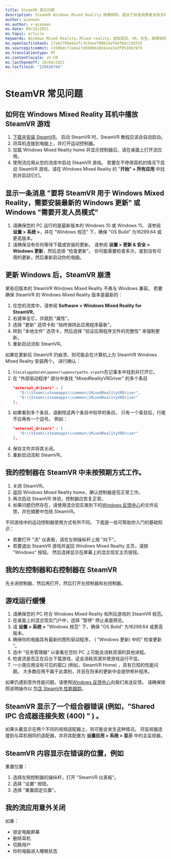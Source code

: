 ```yaml
---
title: SteamVR 常见问题
description: SteamVR Windows Mixed Reality 故障排除，超出了标准消费者支持文档。
author: qianwen
ms.author: v-qianwen
ms.date: 09/24/2021
ms.topic: article
keywords: Windows Mixed Reality，Mixed reality，虚拟现实，VR，先生，故障排除，错误，帮助，支持，SteamVR
ms.openlocfilehash: 17ab1709e8a2fc7e3eee70082aef64f0dc23d318
ms.sourcegitcommit: c159bdcf2ada1f45606b10d41ea3adf95109c979
ms.translationtype: MT
ms.contentlocale: zh-CN
ms.lasthandoff: 10/04/2021
ms.locfileid: "129436794"
---
```

# <a name="steamvr-faqs"></a>SteamVR 常见问题

## <a name="how-can-i-play-steamvr-games-in-my-windows-mixed-reality-headset"></a>如何在 Windows Mixed Reality 耳机中播放 SteamVR 游戏

1. [下载并安装 SteamVR](https://steamcdn-a.akamaihd.net/client/installer/SteamWindowsMRInstaller.exe)。 启动 SteamVR 时，SteamVR 教程应该会自动启动。
2. 将耳机连接到电脑上，并打开运动控制器。
3. 加载 Windows Mixed Reality home 并显示控制器后，请在桌面上打开流应用。
4. 使用流应用从您的流库中启动 SteamVR 游戏。 若要在不停用耳机的情况下启动 SteamVR 游戏，请在 Windows Mixed Reality 的 "**开始" > 所有应用** 中找到并启动它们。

## <a name="a-message-says-to-use-steamvr-with-windows-mixed-reality-you-need-to-install-the-latest-windows-update-or-windows-developer-mode-required"></a>显示一条消息 "要将 SteamVR 用于 Windows Mixed Reality，需要安装最新的 Windows 更新" 或 Windows "需要开发人员模式"

1. 请确保您的 PC 运行的是最新版本的 Windows 10 或 Windows 11。 请参阅 **设置 > 系统 >**，并在 "Windows 规范" 下，确保 "OS Build" 为16299.64 或更高版本。
2. 请确保没有任何等待下载或安装的更新。 请参阅 **设置 > 更新 & 安全 > Windows 更新**，然后选择 "检查更新"。 你可能需要检查多次，直到没有可用的更新，然后重新启动你的电脑。

## <a name="steamvr-is-crashing-after-updating-windows"></a>更新 Windows 后，SteamVR 崩溃

某些旧版本的 SteamVR Windows Mixed Reality 不再与 Windows 兼容。 若要确保 SteamVR 的 Windows Mixed Reality 版本是最新的：

1. 在您的流库中，请参阅 **Software > Windows Mixed Reality for SteamVR**。
2. 右键单击它，并跳到 "属性"。
3. 选择 "更新" 选项卡和 "始终保持此应用程序最新"。
4. 转到 "本地文件" 选项卡，然后选择 "验证应用程序文件的完整性" 来强制更新。
5. 重新启动流和 SteamVR。

如果在更新后 SteamVR 仍崩溃，则可能会在计算机上为 SteamVR Windows Mixed Reality 安装两个。 进行确认：

1. ```%localappdata%\openvr\openvrpaths.vrpath```在记事本中找到并打开它。
2. 在 "外部驱动程序" 部分中查找 "MixedRealityVRDriver" 的多个条目
   ```json
   "external_drivers" : [
      "D:\\Steam\\steamapps\\common\\MixedRealityVRDriver",
      "E:\\Steam\\steamapps\\common\\MixedRealityVRDriver"
   ],
   ```
3. 如果看到多个条目，请删除这两个条目中较早的条目。 只有一个条目后，行尾不应再有一个逗号。 例如：
   ```json
   "external_drivers" : [
      "D:\\Steam\\steamapps\\common\\MixedRealityVRDriver"
   ],
   ```
4. 保存文件并将其关闭。
5. 重新启动流和 SteamVR。

## <a name="my-controllers-arent-working-as-expected-in-steamvr"></a>我的控制器在 SteamVR 中未按预期方式工作。

1. 关闭 SteamVR。
2. 返回 Windows Mixed Reality home，确认控制器是否正常工作。
3. 再次启动 SteamVR 体验，控制器应恢复正常。
4. 如果问题仍然存在，请使用混合现实类别下的[Windows 反馈中心](https://support.microsoft.com/en-us/help/4021566/windows-10-send-feedback-to-microsoft-with-feedback-hub-app)的文件反馈，并在摘要中包括 SteamVR。

不同游戏中的运动控制器使用方式有所不同。 下面是一些可帮助你入门的基础知识：
* 若要打开 "流" 仪表板，请在左侧操纵杆上按 "向下"。
* 若要退出 SteamVR 游戏并返回 Windows Mixed Reality 主页，请按 "Windows" 按钮。 然后选择显示在屏幕上的混合现实主页按钮。

## <a name="my-left-and-right-controllers-are-reversed-in-steamvr"></a>我的左控制器和右控制器在 SteamVR

先关闭控制器，然后再打开，然后打开左控制器和右控制器。

## <a name="my-games-are-running-slowly"></a>游戏运行缓慢

1. 请确保您的 PC 符合 Windows Mixed Reality 和所玩游戏的 SteamVR 规范。
2. 在桌面上的混合现实门户中，选择 "暂停" 停止桌面预览。
3. 请 **设置 > 系统 >** "Windows 规范" 下，确保 "OS Build" 为16299.64 或更高版本。
4. 确保你的电脑具有最新的图形驱动程序， ( "Windows 更新) 中的" 检查更新 "。
5. 选中 "任务管理器" 以查看在您的 PC 上可能会消耗资源的其他进程。
6. 检查流是否正在后台下载游戏，这会消耗资源并使游戏运行不佳。
7. 一小类应用没有可见的窗口 (例如，SteamVR Home) ，具有已知的性能问题。 大多数应用不属于此类别，并且在将来的更新中会提供修补程序。

如果仍遇到意外性能问题，请使用[Windows 反馈中心](https://support.microsoft.com/en-us/help/4021566/windows-10-send-feedback-to-microsoft-with-feedback-hub-app)向我们发送反馈。 请确保按照说明操作以 [包含 SteamVR 性能跟踪](using-steamvr-with-windows-mixed-reality.md#sharing-feedback-on-steamvr)。

## <a name="steamvr-is-showing-a-compositor-error-for-example-shared-ipc-compositor-connect-failed-400"></a>SteamVR 显示了一个组合器错误 (例如，"Shared IPC 合成器连接失败 (400) " ) 。

如果头戴显示在两个不同的视频适配器上，则可能会发生这种情况。 将监视器连接到与耳机相同的适配器，并将其配置为 **设置应用 > 系统 > 显示** 中的主监视器。

## <a name="steamvr-content-appears-in-the-wrong-place-like-beneath-the-floor-or-above-my-head"></a>SteamVR 内容显示在错误的位置，例如

重置位置：

1. 选择左侧控制器的操纵杆，打开 "SteamVR 仪表板"。
2. 选择 "设置" 按钮。
3. 选择 "重置固定位置"。

## <a name="my-steam-app-closed-unexpectedly"></a>我的流应用意外关闭

如果：

* 锁定电脑屏幕
* 删除耳机
* 切换用户
* 你的电脑进入睡眠状态
